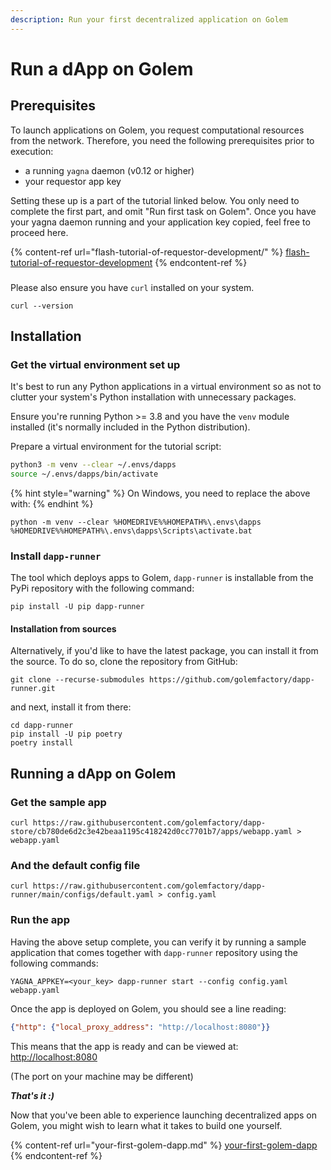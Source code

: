 ```yaml
---
description: Run your first decentralized application on Golem
---
```


# Run a dApp on Golem

## Prerequisites

To launch applications on Golem, you request computational resources from the network. 
Therefore, you need the following prerequisites prior to execution:

* a running `yagna` daemon (v0.12 or higher)
* your requestor app key

Setting these up is a part of the tutorial linked below.
You only need to complete the first part, and omit "Run first task on Golem".
Once you have your yagna daemon running and your application key copied, feel free to proceed here.

{% content-ref url="flash-tutorial-of-requestor-development/" %}
[flash-tutorial-of-requestor-development](flash-tutorial-of-requestor-development/)
{% endcontent-ref %}

###

Please also ensure you have `curl` installed on your system.

```shell
curl --version
```

## Installation

### Get the virtual environment set up

It's best to run any Python applications in a virtual environment so as not to clutter your system's Python installation with unnecessary packages.

Ensure you're running Python >= 3.8 and you have the `venv` module installed (it's normally included in the Python distribution).

Prepare a virtual environment for the tutorial script:

```bash
python3 -m venv --clear ~/.envs/dapps
source ~/.envs/dapps/bin/activate
```

{% hint style="warning" %}
On Windows, you need to replace the above with:
{% endhint %}

```
python -m venv --clear %HOMEDRIVE%%HOMEPATH%\.envs\dapps
%HOMEDRIVE%%HOMEPATH%\.envs\dapps\Scripts\activate.bat
```

### Install `dapp-runner`

The tool which deploys apps to Golem, `dapp-runner` is installable from the PyPi repository with the following command:

```shell
pip install -U pip dapp-runner
```

#### Installation from sources

Alternatively, if you'd like to have the latest package, you can install it from the source.
To do so, clone the repository from GitHub:

```
git clone --recurse-submodules https://github.com/golemfactory/dapp-runner.git
```

and next, install it from there:

```shell
cd dapp-runner
pip install -U pip poetry
poetry install
```

## Running a dApp on Golem

### Get the sample app 

```
curl https://raw.githubusercontent.com/golemfactory/dapp-store/cb780de6d2c3e42beaa1195c418242d0cc7701b7/apps/webapp.yaml > webapp.yaml
```

### And the default config file

```
curl https://raw.githubusercontent.com/golemfactory/dapp-runner/main/configs/default.yaml > config.yaml
```

### Run the app 

Having the above setup complete, you can verify it by running a sample application that comes together with `dapp-runner` repository using the following commands:

```shell
YAGNA_APPKEY=<your_key> dapp-runner start --config config.yaml webapp.yaml 
```

Once the app is deployed on Golem, you should see a line reading:

```json
{"http": {"local_proxy_address": "http://localhost:8080"}}
```

This means that the app is ready and can be viewed at: [http://localhost:8080](http://localhost:8080)

(The port on your machine may be different)

***That's it :)***

Now that you've been able to experience launching decentralized apps on Golem, you might wish to learn what it takes to build one yourself.

{% content-ref url="your-first-golem-dapp.md" %}
[your-first-golem-dapp](your-first-golem-dapp.md)
{% endcontent-ref %}
